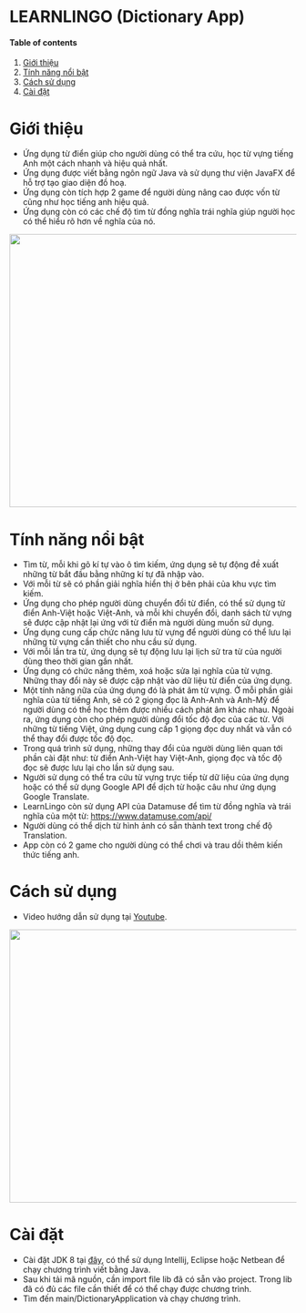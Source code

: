 # LEARNLINGO (Dictionary App)

#### Table of contents
1. [Giới thiệu](#introduction)
2. [Tính năng nổi bật](#features)
3. [Cách sử dụng](#user-guide)
4. [Cài đặt](#installation)

# Giới thiệu <a name="introduction"></a>

* Ứng dụng từ điển giúp cho người dùng có thể tra cứu, học từ vựng tiếng Anh một cách nhanh và hiệu quả nhất.
* Ứng dụng được viết bằng ngôn ngữ Java và sử dụng thư viện JavaFX để hỗ trợ tạo giao diện đồ hoạ.
* Ứng dụng còn tích hợp 2 game để người dùng nâng cao được vốn từ cũng như học tiếng anh hiệu quả.
* Ứng dụng còn có các chế độ tìm từ đồng nghĩa trái nghĩa giúp người học có thể hiểu rõ hơn về nghĩa của nó.

<p align="center">
<img width="640" height="480" src="https://i.imgur.com/64c19ON.png">
</p>

# Tính năng nổi bật <a name="features"></a>

* Tìm từ, mỗi khi gõ kí tự vào ô tìm kiếm, ứng dụng sẽ tự động đề xuất những từ bắt đầu bằng những kí tự đã nhập vào.
* Với mỗi từ sẽ có phần giải nghĩa hiển thị ở bên phải của khu vực tìm kiếm.
* Ứng dụng cho phép người dùng chuyển đổi từ điển, có thể sử dụng từ điển Anh-Việt hoặc Việt-Anh, và mỗi khi chuyển đổi, danh sách từ vựng sẽ được cập nhật lại ứng với từ điển mà người dùng muốn sử dụng.
* Ứng dụng cung cấp chức năng lưu từ vựng để người dùng có thể lưu lại những từ vựng cần thiết cho nhu cầu sử dụng.
* Với mỗi lần tra từ, ứng dụng sẽ tự động lưu lại lịch sử tra từ của người dùng theo thời gian gần nhất.
* Ứng dụng có chức năng thêm, xoá hoặc sửa lại nghĩa của từ vựng. Những thay đổi này sẽ được cập nhật vào dữ liệu từ điển của ứng dụng.
* Một tính năng nữa của ứng dụng đó là phát âm từ vựng. Ở mỗi phần giải nghĩa của từ tiếng Anh, sẽ có 2 giọng đọc là Anh-Anh và Anh-Mỹ để người dùng có thể học thêm được nhiều cách phát âm khác nhau. Ngoài ra, ứng dụng còn cho phép người dùng đổi tốc độ đọc của các từ. Với những từ tiếng Việt, ứng dụng cung cấp 1 giọng đọc duy nhất và vẫn có thể thay đổi được tốc độ đọc.
* Trong quá trình sử dụng, những thay đổi của người dùng liên quan tới phần cài đặt như: từ điển Anh-Việt hay Việt-Anh, giọng đọc và tốc độ đọc sẽ được lưu lại cho lần sử dụng sau.
* Người sử dụng có thể tra cứu từ vựng trực tiếp từ dữ liệu của ứng dụng hoặc có thể sử dụng Google API để dịch từ hoặc câu như ứng dụng Google Translate.
* LearnLingo còn sử dụng API của Datamuse để tìm từ đồng nghĩa và trái nghĩa của một từ: https://www.datamuse.com/api/
* Người dùng có thể dịch từ hình ảnh có sẵn thành text trong chế độ Translation.
* App còn có 2 game cho người dùng có thể chơi và trau dồi thêm kiến thức tiếng anh.

# Cách sử dụng <a name="user-guide"></a>

* Video hướng dẫn sử dụng tại [Youtube](https://youtu.be/SrplQycaen4).
<p align="center">
<img width="640" height="480" src="https://i.imgur.com/TmlMMm9.png">
</p>

# Cài đặt <a name="installation"></a>

* Cài đặt JDK 8 tại [đây](https://www.oracle.com/java/technologies/javase/javase8-archive-downloads.html), có thể sử dụng Intellij, Eclipse hoặc Netbean để chạy chương trình viết bằng Java.
* Sau khi tải mã nguồn, cần import file lib đã có sẵn vào project. Trong lib đã có đủ các file cần thiết để có thể chạy được chương trình.
* Tìm đến main/DictionaryApplication và chạy chương trình.